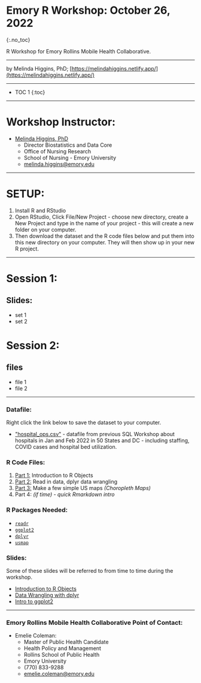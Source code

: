 # Emory R Workshop: October 26, 2022
{:.no_toc}

R Workshop for Emory Rollins Mobile Health Collaborative.

-----

by Melinda Higgins, PhD; [https://melindahiggins.netlify.app/](https://melindahiggins.netlify.app/)

-----

* TOC 1
{:toc}

-----

# Workshop Instructor:

* [Melinda Higgins, PhD](https://melindahiggins.netlify.app/)
    - Director Biostatistics and Data Core
    - Office of Nursing Research
    - School of Nursing - Emory University
    - [melinda.higgins@emory.edu](mailto:melinda.higgins@emory.edu)

-----

# SETUP:

1. Install R and RStudio
2. Open RStudio, Click File/New Project - choose new directory, create a New Project and type in the name of your project - this will create a new folder on your computer.
3. Then download the dataset and the R code files below and put them into this new directory on your computer. They will then show up in your new R project.

-----

# Session 1: 

## Slides:

* set 1
* set 2

# Session 2: 

## files

* file 1
* file 2

-----

### Datafile:

Right click the link below to save the dataset to your computer.

* ["hospital_ops.csv"](https://github.com/melindahiggins2000/Emory_RWorkshop_31March2022/raw/main/hospital_ops.csv) - datafile from previous SQL Workshop about hospitals in Jan and Feb 2022 in 50 States and DC - including staffing, COVID cases and hospital bed utilization.

### R Code Files:

1. [Part 1:](https://github.com/melindahiggins2000/Emory_RWorkshop_31March2022/raw/main/part01.R) Introduction to R Objects
2. [Part 2:](https://github.com/melindahiggins2000/Emory_RWorkshop_31March2022/raw/main/part02.R) Read in data, dplyr data wrangling
3. [Part 3:](https://github.com/melindahiggins2000/Emory_RWorkshop_31March2022/raw/main/part03.R) Make a few simple US maps _(Choropleth Maps)_
4. Part 4: _(if time) - quick Rmarkdown intro_

### R Packages Needed:

* [`readr`](https://readr.tidyverse.org/)
* [`ggplot2`](https://ggplot2.tidyverse.org/)
* [`dplyr`](https://dplyr.tidyverse.org/)
* [`usmap`](https://usmap.dev/)

### Slides:

Some of these slides will be referred to from time to time during the workshop.

* [Introduction to R Objects](https://melindahiggins2000.github.io/N741_Spring2021_lesson04_dataWranglingDplyr/N741_IntroductionToRObjects_mkh.html#1)
* [Data Wrangling with dplyr](https://melindahiggins2000.github.io/N741_Spring2021_lesson04_dataWranglingDplyr/N741_IntroductionToDataWrangling_mkh.html#1)
* [Intro to ggplot2](https://melindahiggins2000.github.io/N741_Spring2021_lesson04_dataWranglingDplyr/N741_IntroductionToGgplot2_mkh.html#1)

-----

### Emory Rollins Mobile Health Collaborative Point of Contact:

* Emelie Coleman:
    - Master of Public Health Candidate
    - Health Policy and Management
    - Rollins School of Public Health
    - Emory University
    - (770) 833-9288
    - [emelie.coleman@emory.edu](mailto:emelie.coleman@emory.edu)


